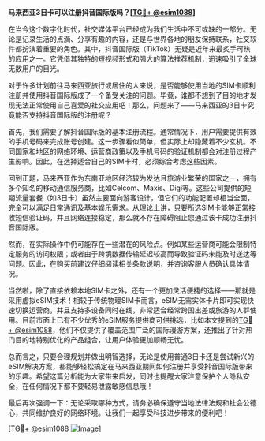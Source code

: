 **马来西亚3日卡可以注册抖音国际版吗？[[TG💪+ @esim1088](https://t.me/s/esim1088)]**

在当今这个数字化时代，社交媒体平台已经成为我们生活中不可或缺的一部分。无论是记录生活的点滴、分享有趣的内容，还是与世界各地的朋友保持联系，社交软件都扮演着重要的角色。其中，抖音国际版（TikTok）无疑是近年来最炙手可热的应用之一。它凭借其独特的短视频形式和强大的算法推荐机制，迅速吸引了全球无数用户的目光。

对于许多计划前往马来西亚旅行或居住的人来说，是否能够使用当地的SIM卡顺利注册并使用抖音国际版成了一个备受关注的问题。毕竟，谁都不想到了目的地才发现无法正常使用自己喜爱的社交应用吧！那么，问题来了——马来西亚的3日卡究竟能否支持抖音国际版的注册呢？

首先，我们需要了解抖音国际版的基本注册流程。通常情况下，用户需要提供有效的手机号码来完成账号创建。这一步骤看似简单，但实际上却隐藏着不少玄机。不同国家和地区的网络环境、运营商政策以及手机号码的验证机制都会对注册过程产生影响。因此，在选择适合自己的SIM卡时，必须综合考虑这些因素。

回到正题，马来西亚作为东南亚地区经济较为发达且旅游业繁荣的国家之一，拥有多个知名的移动通信服务商，比如Celcom、Maxis、Digi等。这些公司提供的短期流量套餐（如3日卡）虽然主要面向游客设计，但它们的功能配置却相当全面，完全可以满足日常通讯及基本娱乐需求。从理论上讲，只要所选SIM卡能够正常接收短信验证码，并且网络连接稳定，那么就不存在障碍阻止您通过该卡成功注册抖音国际版。

然而，在实际操作中仍可能存在一些潜在的风险点。例如某些运营商可能会限制特定服务的访问权限；或者由于跨境数据传输延迟较高而导致验证码未能及时送达等问题。因此，在购买前建议仔细阅读相关条款说明，并咨询客服人员确认具体情况。

当然啦，除了直接依赖本地SIM卡之外，还有一个更加灵活便捷的选择——那就是采用虚拟eSIM技术！相较于传统物理SIM卡而言，eSIM无需实体卡片即可实现快速切换运营商，并且支持多设备同时在线，非常适合经常跨国出差或旅游的人群使用。目前市面上已有不少优秀的eSIM服务提供商可供挑选，比如本文提到的[TG💪+ @esim1088](https://t.me/s/esim1088)，他们不仅提供了覆盖范围广泛的国际漫游方案，还推出了针对热门目的地特别优化的产品组合，让用户体验更加顺畅无忧。

总而言之，只要合理规划并做出明智选择，无论是使用普通3日卡还是尝试新兴的eSIM解决方案，都能够轻松搞定在马来西亚期间如何注册并享受抖音国际版带来的乐趣。希望这篇分析能为大家带来启发，同时也提醒大家注意保护个人隐私安全，在任何情况下都不要轻易泄露敏感信息哦！

最后再次强调一下：无论采取哪种方式，请务必确保遵守当地法律法规和社会公德心，共同维护良好的网络环境。让我们一起享受科技进步带来的便利吧！

[[TG💪+ @esim1088](https://t.me/s/esim1088) ![Image](https://i.postimg.cc/4NQfJmqS/Snipaste-2025-05-13-00-14-12.png)]